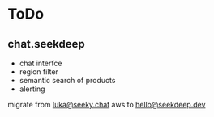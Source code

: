 # ToDo

## chat.seekdeep

- chat interfce
- region filter
- semantic search of products
- alerting



migrate from luka@seeky.chat aws to hello@seekdeep.dev
